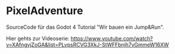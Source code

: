 # PixelAdventure

SourceCode für das Godot 4 Tutorial "Wir bauen ein Jump&Run".

Hier gehts zur Videoserie:
https://www.youtube.com/watch?v=XAfngvjZoGA&list=PLvpsRCVG3XkJ-StWFFbnjh7vGmmeW16XW
